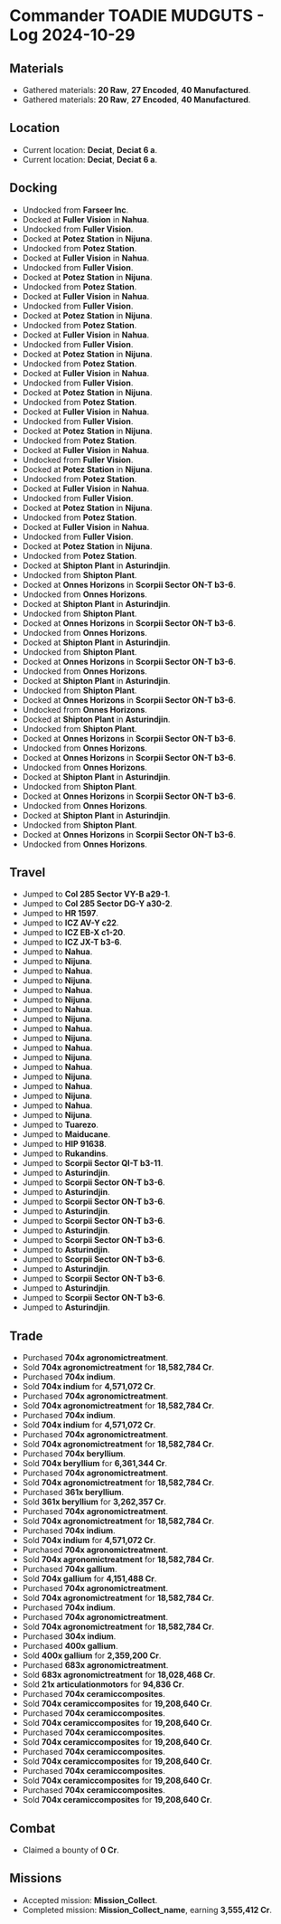 # Commander TOADIE MUDGUTS - Log 2024-10-29

## Materials
- Gathered materials: **20 Raw**, **27 Encoded**, **40 Manufactured**.
- Gathered materials: **20 Raw**, **27 Encoded**, **40 Manufactured**.

## Location
- Current location: **Deciat**, **Deciat 6 a**.
- Current location: **Deciat**, **Deciat 6 a**.

## Docking
- Undocked from **Farseer Inc**.
- Docked at **Fuller Vision** in **Nahua**.
- Undocked from **Fuller Vision**.
- Docked at **Potez Station** in **Nijuna**.
- Undocked from **Potez Station**.
- Docked at **Fuller Vision** in **Nahua**.
- Undocked from **Fuller Vision**.
- Docked at **Potez Station** in **Nijuna**.
- Undocked from **Potez Station**.
- Docked at **Fuller Vision** in **Nahua**.
- Undocked from **Fuller Vision**.
- Docked at **Potez Station** in **Nijuna**.
- Undocked from **Potez Station**.
- Docked at **Fuller Vision** in **Nahua**.
- Undocked from **Fuller Vision**.
- Docked at **Potez Station** in **Nijuna**.
- Undocked from **Potez Station**.
- Docked at **Fuller Vision** in **Nahua**.
- Undocked from **Fuller Vision**.
- Docked at **Potez Station** in **Nijuna**.
- Undocked from **Potez Station**.
- Docked at **Fuller Vision** in **Nahua**.
- Undocked from **Fuller Vision**.
- Docked at **Potez Station** in **Nijuna**.
- Undocked from **Potez Station**.
- Docked at **Fuller Vision** in **Nahua**.
- Undocked from **Fuller Vision**.
- Docked at **Potez Station** in **Nijuna**.
- Undocked from **Potez Station**.
- Docked at **Fuller Vision** in **Nahua**.
- Undocked from **Fuller Vision**.
- Docked at **Potez Station** in **Nijuna**.
- Undocked from **Potez Station**.
- Docked at **Fuller Vision** in **Nahua**.
- Undocked from **Fuller Vision**.
- Docked at **Potez Station** in **Nijuna**.
- Undocked from **Potez Station**.
- Docked at **Shipton Plant** in **Asturindjin**.
- Undocked from **Shipton Plant**.
- Docked at **Onnes Horizons** in **Scorpii Sector ON-T b3-6**.
- Undocked from **Onnes Horizons**.
- Docked at **Shipton Plant** in **Asturindjin**.
- Undocked from **Shipton Plant**.
- Docked at **Onnes Horizons** in **Scorpii Sector ON-T b3-6**.
- Undocked from **Onnes Horizons**.
- Docked at **Shipton Plant** in **Asturindjin**.
- Undocked from **Shipton Plant**.
- Docked at **Onnes Horizons** in **Scorpii Sector ON-T b3-6**.
- Undocked from **Onnes Horizons**.
- Docked at **Shipton Plant** in **Asturindjin**.
- Undocked from **Shipton Plant**.
- Docked at **Onnes Horizons** in **Scorpii Sector ON-T b3-6**.
- Undocked from **Onnes Horizons**.
- Docked at **Shipton Plant** in **Asturindjin**.
- Undocked from **Shipton Plant**.
- Docked at **Onnes Horizons** in **Scorpii Sector ON-T b3-6**.
- Undocked from **Onnes Horizons**.
- Docked at **Onnes Horizons** in **Scorpii Sector ON-T b3-6**.
- Undocked from **Onnes Horizons**.
- Docked at **Shipton Plant** in **Asturindjin**.
- Undocked from **Shipton Plant**.
- Docked at **Onnes Horizons** in **Scorpii Sector ON-T b3-6**.
- Undocked from **Onnes Horizons**.
- Docked at **Shipton Plant** in **Asturindjin**.
- Undocked from **Shipton Plant**.
- Docked at **Onnes Horizons** in **Scorpii Sector ON-T b3-6**.
- Undocked from **Onnes Horizons**.

## Travel
- Jumped to **Col 285 Sector VY-B a29-1**.
- Jumped to **Col 285 Sector DG-Y a30-2**.
- Jumped to **HR 1597**.
- Jumped to **ICZ AV-Y c22**.
- Jumped to **ICZ EB-X c1-20**.
- Jumped to **ICZ JX-T b3-6**.
- Jumped to **Nahua**.
- Jumped to **Nijuna**.
- Jumped to **Nahua**.
- Jumped to **Nijuna**.
- Jumped to **Nahua**.
- Jumped to **Nijuna**.
- Jumped to **Nahua**.
- Jumped to **Nijuna**.
- Jumped to **Nahua**.
- Jumped to **Nijuna**.
- Jumped to **Nahua**.
- Jumped to **Nijuna**.
- Jumped to **Nahua**.
- Jumped to **Nijuna**.
- Jumped to **Nahua**.
- Jumped to **Nijuna**.
- Jumped to **Nahua**.
- Jumped to **Nijuna**.
- Jumped to **Tuarezo**.
- Jumped to **Maiducane**.
- Jumped to **HIP 91638**.
- Jumped to **Rukandins**.
- Jumped to **Scorpii Sector QI-T b3-11**.
- Jumped to **Asturindjin**.
- Jumped to **Scorpii Sector ON-T b3-6**.
- Jumped to **Asturindjin**.
- Jumped to **Scorpii Sector ON-T b3-6**.
- Jumped to **Asturindjin**.
- Jumped to **Scorpii Sector ON-T b3-6**.
- Jumped to **Asturindjin**.
- Jumped to **Scorpii Sector ON-T b3-6**.
- Jumped to **Asturindjin**.
- Jumped to **Scorpii Sector ON-T b3-6**.
- Jumped to **Asturindjin**.
- Jumped to **Scorpii Sector ON-T b3-6**.
- Jumped to **Asturindjin**.
- Jumped to **Scorpii Sector ON-T b3-6**.
- Jumped to **Asturindjin**.

## Trade
- Purchased **704x agronomictreatment**.
- Sold **704x agronomictreatment** for **18,582,784 Cr**.
- Purchased **704x indium**.
- Sold **704x indium** for **4,571,072 Cr**.
- Purchased **704x agronomictreatment**.
- Sold **704x agronomictreatment** for **18,582,784 Cr**.
- Purchased **704x indium**.
- Sold **704x indium** for **4,571,072 Cr**.
- Purchased **704x agronomictreatment**.
- Sold **704x agronomictreatment** for **18,582,784 Cr**.
- Purchased **704x beryllium**.
- Sold **704x beryllium** for **6,361,344 Cr**.
- Purchased **704x agronomictreatment**.
- Sold **704x agronomictreatment** for **18,582,784 Cr**.
- Purchased **361x beryllium**.
- Sold **361x beryllium** for **3,262,357 Cr**.
- Purchased **704x agronomictreatment**.
- Sold **704x agronomictreatment** for **18,582,784 Cr**.
- Purchased **704x indium**.
- Sold **704x indium** for **4,571,072 Cr**.
- Purchased **704x agronomictreatment**.
- Sold **704x agronomictreatment** for **18,582,784 Cr**.
- Purchased **704x gallium**.
- Sold **704x gallium** for **4,151,488 Cr**.
- Purchased **704x agronomictreatment**.
- Sold **704x agronomictreatment** for **18,582,784 Cr**.
- Purchased **704x indium**.
- Purchased **704x agronomictreatment**.
- Sold **704x agronomictreatment** for **18,582,784 Cr**.
- Purchased **304x indium**.
- Purchased **400x gallium**.
- Sold **400x gallium** for **2,359,200 Cr**.
- Purchased **683x agronomictreatment**.
- Sold **683x agronomictreatment** for **18,028,468 Cr**.
- Sold **21x articulationmotors** for **94,836 Cr**.
- Purchased **704x ceramiccomposites**.
- Sold **704x ceramiccomposites** for **19,208,640 Cr**.
- Purchased **704x ceramiccomposites**.
- Sold **704x ceramiccomposites** for **19,208,640 Cr**.
- Purchased **704x ceramiccomposites**.
- Sold **704x ceramiccomposites** for **19,208,640 Cr**.
- Purchased **704x ceramiccomposites**.
- Sold **704x ceramiccomposites** for **19,208,640 Cr**.
- Purchased **704x ceramiccomposites**.
- Sold **704x ceramiccomposites** for **19,208,640 Cr**.
- Purchased **704x ceramiccomposites**.
- Sold **704x ceramiccomposites** for **19,208,640 Cr**.

## Combat
- Claimed a bounty of **0 Cr**.

## Missions
- Accepted mission: **Mission_Collect**.
- Completed mission: **Mission_Collect_name**, earning **3,555,412 Cr**.

